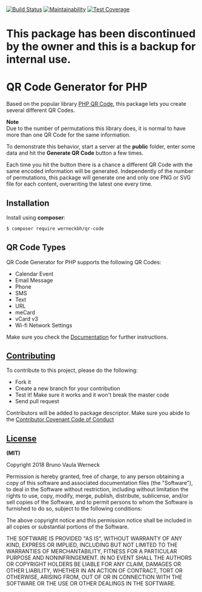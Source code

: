 [![Build Status](https://travis-ci.org/werneckbh/qr-code.svg?branch=master)](https://travis-ci.org/werneckbh/qr-code)
[![Maintainability](https://api.codeclimate.com/v1/badges/156d614b78d88ec7bfe9/maintainability)](https://codeclimate.com/github/werneckbh/qr-code/maintainability)
[![Test Coverage](https://api.codeclimate.com/v1/badges/156d614b78d88ec7bfe9/test_coverage)](https://codeclimate.com/github/werneckbh/qr-code/test_coverage)

# This package has been discontinued by the owner and this is a backup for internal use.

# QR Code Generator for PHP

 Based on the popular library [PHP QR Code](http://phpqrcode.sourceforge.net), this package lets you create several different QR Codes.

 **Note**  
 Due to the number of permutations this library does, it is normal to have more than one QR Code for the same information.
   
 To demonstrate this behavior, start a server at the **public** folder, enter some data and hit the **Generate QR Code** button a few times.
  
 Each time you hit the button there is a chance a different QR Code with the same encoded information will be generated. 
 Independently of the number of permutations, this package will generate one and only one PNG or SVG file for each content, overwriting the latest one every time.

 ## Installation

 Install using **composer**:

 ```bash
 $ composer require werneckbh/qr-code
 ```

 ## QR Code Types

 QR Code Generator for PHP supports the following QR Codes:

  - Calendar Event
  - Email Message
  - Phone
  - SMS
  - Text
  - URL
  - meCard
  - vCard v3
  - Wi-fi Network Settings
  
  Make sure you check the [Documentation](https://werneckbh.github.io/qr-code/) for further instructions.
  
 ## [Contributing](CONTRIBUTING.md)
 
 To contribute to this project, please do the following:
 
  - Fork it
  - Create a new branch for your contribution
  - Test it! Make sure it works and it won't break the master code
  - Send pull request
  
  Contributors will be added to package descriptor. Make sure you abide to the [Contributor Covenant Code of Conduct](CODE_OF_CONDUCT.md)
  
  
  ## [License](LICENSE.md)
  
  **(MIT)**
  
  Copyright 2018 Bruno Vaula Werneck
  
  Permission is hereby granted, free of charge, to any person obtaining a copy of this software and associated documentation files (the "Software"), to deal in the Software without restriction, including without limitation the rights to use, copy, modify, merge, publish, distribute, sublicense, and/or sell copies of the Software, and to permit persons to whom the Software is furnished to do so, subject to the following conditions:
  
  The above copyright notice and this permission notice shall be included in all copies or substantial portions of the Software.
  
  THE SOFTWARE IS PROVIDED "AS IS", WITHOUT WARRANTY OF ANY KIND, EXPRESS OR IMPLIED, INCLUDING BUT NOT LIMITED TO THE WARRANTIES OF MERCHANTABILITY, FITNESS FOR A PARTICULAR PURPOSE AND NONINFRINGEMENT. IN NO EVENT SHALL THE AUTHORS OR COPYRIGHT HOLDERS BE LIABLE FOR ANY CLAIM, DAMAGES OR OTHER LIABILITY, WHETHER IN AN ACTION OF CONTRACT, TORT OR OTHERWISE, ARISING FROM, OUT OF OR IN CONNECTION WITH THE SOFTWARE OR THE USE OR OTHER DEALINGS IN THE SOFTWARE.